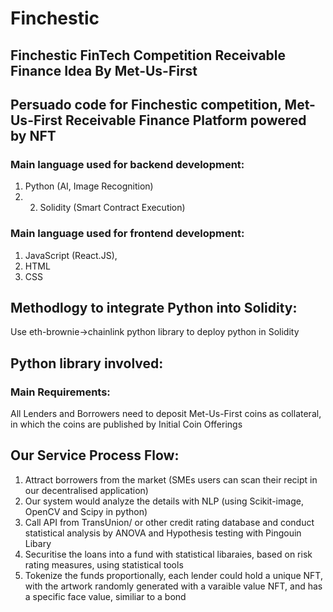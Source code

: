 # Finchestic
## Finchestic FinTech Competition Receivable Finance Idea By Met-Us-First
## Persuado code for Finchestic competition, Met-Us-First Receivable Finance Platform powered by NFT
### Main language used for backend development: 
1. Python (AI, Image Recognition) 
2. 2. Solidity (Smart Contract Execution)
### Main language used for frontend development: 
1. JavaScript (React.JS), 
2. HTML 
3. CSS
## Methodlogy to integrate Python into Solidity: 
Use eth-brownie->chainlink python library to deploy python in Solidity
## Python library involved:
### Main Requirements: 
All Lenders and Borrowers need to deposit Met-Us-First coins as collateral, in which the coins are published by Initial Coin Offerings
## Our Service Process Flow:
1. Attract borrowers from the market (SMEs users can scan their recipt in our decentralised application)
2. Our system would analyze the details with NLP (using Scikit-image, OpenCV and Scipy in python)
3. Call API from TransUnion/ or other credit rating database and conduct statistical analysis by ANOVA and Hypothesis testing with Pingouin Libary
4. Securitise the loans into a fund with statistical libaraies, based on risk rating measures, using statistical tools
5. Tokenize the funds proportionally, each lender could hold a unique NFT, with the artwork randomly generated with a varaible value NFT, and has a specific face value, similiar to a bond
